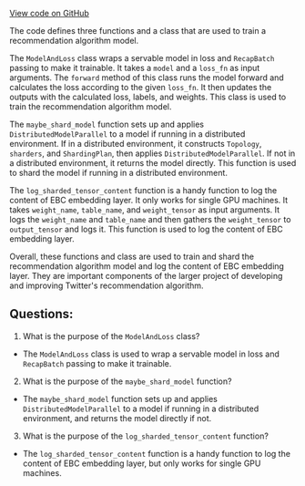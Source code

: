 [View code on GitHub](https://github.com/twitter/the-algorithm-ml/model.py)

The code defines three functions and a class that are used to train a recommendation algorithm model. 

The `ModelAndLoss` class wraps a servable model in loss and `RecapBatch` passing to make it trainable. It takes a `model` and a `loss_fn` as input arguments. The `forward` method of this class runs the model forward and calculates the loss according to the given `loss_fn`. It then updates the outputs with the calculated loss, labels, and weights. This class is used to train the recommendation algorithm model.

The `maybe_shard_model` function sets up and applies `DistributedModelParallel` to a model if running in a distributed environment. If in a distributed environment, it constructs `Topology`, `sharders`, and `ShardingPlan`, then applies `DistributedModelParallel`. If not in a distributed environment, it returns the model directly. This function is used to shard the model if running in a distributed environment.

The `log_sharded_tensor_content` function is a handy function to log the content of EBC embedding layer. It only works for single GPU machines. It takes `weight_name`, `table_name`, and `weight_tensor` as input arguments. It logs the `weight_name` and `table_name` and then gathers the `weight_tensor` to `output_tensor` and logs it. This function is used to log the content of EBC embedding layer.

Overall, these functions and class are used to train and shard the recommendation algorithm model and log the content of EBC embedding layer. They are important components of the larger project of developing and improving Twitter's recommendation algorithm.
## Questions: 
 1. What is the purpose of the `ModelAndLoss` class?
- The `ModelAndLoss` class is used to wrap a servable model in loss and `RecapBatch` passing to make it trainable.

2. What is the purpose of the `maybe_shard_model` function?
- The `maybe_shard_model` function sets up and applies `DistributedModelParallel` to a model if running in a distributed environment, and returns the model directly if not.

3. What is the purpose of the `log_sharded_tensor_content` function?
- The `log_sharded_tensor_content` function is a handy function to log the content of EBC embedding layer, but only works for single GPU machines.